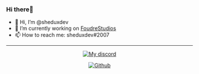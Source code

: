 <!-- 
MIT License

Copyright (c) 2022 Deniz USTA

Permission is hereby granted, free of charge, to any person obtaining a copy
of this software and associated documentation files (the "Software"), to deal
in the Software without restriction, including without limitation the rights
to use, copy, modify, merge, publish, distribute, sublicense, and/or sell
copies of the Software, and to permit persons to whom the Software is
furnished to do so, subject to the following conditions:

The above copyright notice and this permission notice shall be included in all
copies or substantial portions of the Software. 
-->

### Hi there👋

- 👋 Hi, I’m @sheduxdev
- 🔭 I’m currently working on [FoudreStudios](https://foudrestudios.com.tr)
- 📫 How to reach me: sheduxdev#2007

--- 

<p align="center">
    <a href="https://discord.com/users/458172960675594251">
        <img alt="My discord" src="https://lanyard.cnrad.dev/api/458172960675594251?hideBadges=true&hideStatus=true">
    </a>
</p>

<p align="center">
    <a href="https://github.com/sheduxdev">
        <img alt="Github" src="https://github-readme-stats.vercel.app/api?username=sheduxdev&theme=dracula&show_icons=true&hide_border=true&bg_color=1a1c1f&icon_color=4e90f0&title=e74545&border_radius=10&card_width=410">
    </a>
</p>

#
